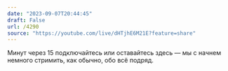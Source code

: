 ```yaml
---
date: "2023-09-07T20:44:45"
draft: False
url: /4290
source: "https://youtube.com/live/dHTjhE6M21E?feature=share"
---
```


Минут через 15 подключайтесь или оставайтесь здесь — мы с  начнем немного стримить, как обычно, обо всё подряд.
